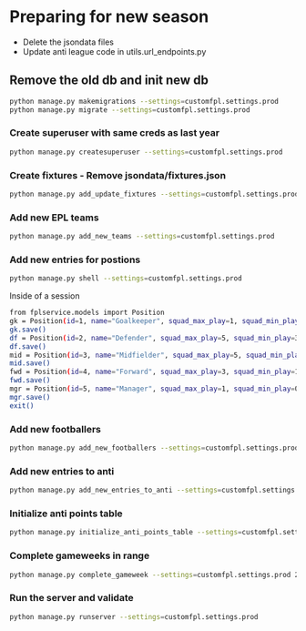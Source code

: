 # Preparing for new season
- Delete the jsondata files 
- Update anti league code in utils.url_endpoints.py

## Remove the old db and init new db
```sh
python manage.py makemigrations --settings=customfpl.settings.prod
python manage.py migrate --settings=customfpl.settings.prod
```

### Create superuser with same creds as last year
```sh
python manage.py createsuperuser --settings=customfpl.settings.prod
```

### Create fixtures - Remove jsondata/fixtures.json
```sh
python manage.py add_update_fixtures --settings=customfpl.settings.prod
```

### Add new EPL teams
```sh
python manage.py add_new_teams --settings=customfpl.settings.prod
```


### Add new entries for postions 
```sh
python manage.py shell --settings=customfpl.settings.prod
```
Inside of a session 

```sh
from fplservice.models import Position
gk = Position(id=1, name="Goalkeeper", squad_max_play=1, squad_min_play=1, squad_max_select=2)
gk.save()
df = Position(id=2, name="Defender", squad_max_play=5, squad_min_play=3, squad_max_select=5)
df.save()
mid = Position(id=3, name="Midfielder", squad_max_play=5, squad_min_play=2, squad_max_select=5)
mid.save()
fwd = Position(id=4, name="Forward", squad_max_play=3, squad_min_play=1, squad_max_select=3)
fwd.save()
mgr = Position(id=5, name="Manager", squad_max_play=1, squad_min_play=0, squad_max_select=1)
mgr.save()
exit()
```


### Add new footballers
```sh
python manage.py add_new_footballers --settings=customfpl.settings.prod
```

### Add new entries to anti 
```sh
python manage.py add_new_entries_to_anti --settings=customfpl.settings.prod
```

### Initialize anti points table
```sh
python manage.py initialize_anti_points_table --settings=customfpl.settings.prod
```

### Complete gameweeks in range
```sh
python manage.py complete_gameweek --settings=customfpl.settings.prod 20 24 # completes all gw in this range
```

### Run the server and validate
```sh
python manage.py runserver --settings=customfpl.settings.prod
```
